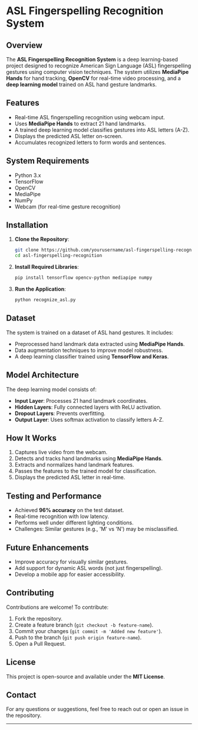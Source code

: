 # ASL Fingerspelling Recognition System

## Overview
The **ASL Fingerspelling Recognition System** is a deep learning-based project designed to recognize American Sign Language (ASL) fingerspelling gestures using computer vision techniques. The system utilizes **MediaPipe Hands** for hand tracking, **OpenCV** for real-time video processing, and a **deep learning model** trained on ASL hand gesture landmarks.

## Features
- Real-time ASL fingerspelling recognition using webcam input.
- Uses **MediaPipe Hands** to extract 21 hand landmarks.
- A trained deep learning model classifies gestures into ASL letters (A-Z).
- Displays the predicted ASL letter on-screen.
- Accumulates recognized letters to form words and sentences.

## System Requirements
- Python 3.x
- TensorFlow
- OpenCV
- MediaPipe
- NumPy
- Webcam (for real-time gesture recognition)

## Installation
1. **Clone the Repository**:
   ```bash
   git clone https://github.com/yourusername/asl-fingerspelling-recognition.git
   cd asl-fingerspelling-recognition
   ```
2. **Install Required Libraries**:
   ```bash
   pip install tensorflow opencv-python mediapipe numpy
   ```
3. **Run the Application**:
   ```bash
   python recognize_asl.py
   ```

## Dataset
The system is trained on a dataset of ASL hand gestures. It includes:
- Preprocessed hand landmark data extracted using **MediaPipe Hands**.
- Data augmentation techniques to improve model robustness.
- A deep learning classifier trained using **TensorFlow and Keras**.

## Model Architecture
The deep learning model consists of:
- **Input Layer**: Processes 21 hand landmark coordinates.
- **Hidden Layers**: Fully connected layers with ReLU activation.
- **Dropout Layers**: Prevents overfitting.
- **Output Layer**: Uses softmax activation to classify letters A-Z.

## How It Works
1. Captures live video from the webcam.
2. Detects and tracks hand landmarks using **MediaPipe Hands**.
3. Extracts and normalizes hand landmark features.
4. Passes the features to the trained model for classification.
5. Displays the predicted ASL letter in real-time.

## Testing and Performance
- Achieved **96% accuracy** on the test dataset.
- Real-time recognition with low latency.
- Performs well under different lighting conditions.
- Challenges: Similar gestures (e.g., 'M' vs 'N') may be misclassified.

## Future Enhancements
- Improve accuracy for visually similar gestures.
- Add support for dynamic ASL words (not just fingerspelling).
- Develop a mobile app for easier accessibility.

## Contributing
Contributions are welcome! To contribute:
1. Fork the repository.
2. Create a feature branch (`git checkout -b feature-name`).
3. Commit your changes (`git commit -m 'Added new feature'`).
4. Push to the branch (`git push origin feature-name`).
5. Open a Pull Request.

## License
This project is open-source and available under the **MIT License**.

## Contact
For any questions or suggestions, feel free to reach out or open an issue in the repository.

---

